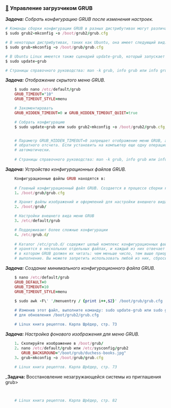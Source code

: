 ### [:diamond_shape_with_a_dot_inside:](#toc) <a name='3'>Управление загрузчиком GRUB</a>

_**Задача:** Собрать конфигурацию GRUB после изменения настроек._

```ruby
# Команды сборки конфигурации GRUB в разных дистрибутивах могут различаться. В Fedora и openSUSE эта команда выглядит так:
$ sudo grub2-mkconfig -o /boot/grub2/grub.cfg

# В некоторых дистрибутивах, таких как Ubuntu, она имеет следующий вид:
$ sudo grub-mkconfig -o /boot/grub/grub.cfg

# В Ubuntu Linux имеется также сценарий update-grub, который запускает grubmkconfig:
$ sudo update-grub

# Страницы справочного руководства: man -k grub, info grub или info grub2
```

_**Задача:** Отображение скрытого меню GRUB._

```ruby
	$ sudo nano /etc/default/grub
	GRUB_TIMEOUT="10"
	GRUB_TIMEOUT_STYLE=menu

	# Закоментировать
	GRUB_HIDDEN_TIMEOUT=0 и GRUB_HIDDEN_TIMEOUT_QUIET=true

	# Собрать конфигурацию
	$ sudo update-grub или sudo grub2-mkconfig -o /boot/grub2/grub.cfg, sudo grub-mkconfig -o /boot/grub/grub.cfg


	# Параметр GRUB_HIDDEN_TIMEOUT=0 запрещает отображение меню GRUB, а параметр GRUB_HIDDEN_TIMEOUT_QUIET=true запрещает отображение таймера
	# обратного отсчета. Если установить на компьютер еще одну операционную систему в режиме мультизагрузки, то меню GRUB должно стать видимым
	# автоматически.
	
	# Страницы справочного руководства: man -k grub, info grub или info grub2
```
	
_**Задача:** Устройство конфигурационных файлов GRUB._

```ruby
	Конфигурационные файлы GRUB находятся в:
	
	# Главный конфигурационный файл GRUB. Cоздается в процессе сборки конфигурации после внесения изменений в файлы из /etc/grub.d/ и /etc/default/grub.
	1. /boot/grub/grub.cfg

	# Хранит файлы изображений и оформлений для настройки внешнего вида меню GRUB
	2. /boot/grub/

	# Настройки внешнего вида меню GRUB
	3. /etc/default/grub

	# Поддерживают более сложные конфигурации
	4. /etc/grub.d/
	
	# Каталог /etc/grub.d/ содержит целый комплекс конфигурационных файлов. Вместо одного гигантского конфигурационного файла настройки GRUB 
	# хранятся в нескольких отдельных файлах, и каждый из них отвечает за настройки конкретной задачи. Эти файлы пронумерованы втом порядке, 
	# в котором GRUB должен их читать: чем меньше число, тем выше приоритет. Каждый из этих файлов является сценарием и должен иметь разрешение на
	# выполнение. Вы можете запретить использовать любой из них, сбросив бит разрешения на выполнение.
```
	
_**Задача:** Создание минимального конфигурационного файла GRUB._

```ruby
	$ nano /etc/default/grub
	GRUB_DEFAULT=0
	GRUB_TIMEOUT=10
	GRUB_TIMEOUT_STYLE=menu
	
	$ sudo awk -F\' '/menuentry / {print i++,$2}' /boot/grub/grub.cfg

	# Изменив этот файл, выполните команду: sudo update-grub или sudo grub2-mkconfig -o /boot/grub2/grub.cfg, sudo grub-mkconfig -o /boot/grub/grub.cfg
	# для обновления /boot/grub2/grub.cfg

	# Linux книга рецептов. Карла Шрёдер, стр. 73
```

_**Задача:** Настройка фонового изображения для меню GRUB._

```ruby
	1. Скопируйте изображение в /boot/grub/
	2. nano /etc/default/grub или /etc/sysconfig/grub2 
	   GRUB_BACKGROUND="/boot/grub/duchess-books.jpg"
	3. grub-mkconfig -o /boot/grub/grub.cfg
	
	# Linux книга рецептов. Карла Шрёдер, стр. 73
```

_**Задача:** Восстановление незагружающейся системы из приглашения grub>

```ruby


	# Linux книга рецептов. Карла Шрёдер, стр. 82
```
